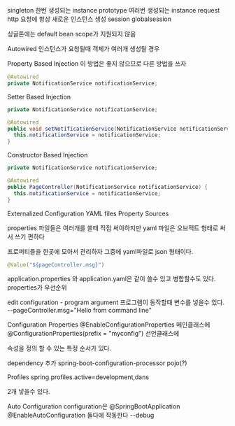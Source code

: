 singleton 한번 생성되는 instance
prototype 여러번 생성되는 instance
request http 요청에 항상 새로운 인스턴스 생성
session
globalsession

싱글톤에는 default bean scope가 지원되지 않음


Autowired
인스턴스가 요청될때 객체가 여러개 생성될 경우

Property Based Injection
이 방법은 좋지 않으므로 다른 방법을 쓰자
```java
@Autowired
private NotificationService notificationService;
```

Setter Based Injection

```java
private NotificationService notificationService;

@Autowired
public void setNotificationService(NotificationService notificationService) {
  this.notificationService = notificationService;
}

```

Constructor Based Injection

```java
private NotificationService notificationService;

@Autowired
public PageController(NotificationService notificationService) {
  this.notificationService = notificationService;
}
```

Externalized Configuration
YAML files
Property Sources

properties 파일들은 여러개를 쓸때 직접 써야하지만
yaml 파일은 오브젝트 형태로 써서 쓰기 편하다

프로퍼티들을 한곳에 모아서 관리하자
그중에 yaml파일로 json 형태이다.
```java
@Value("${pageController.msg}")
```

application.properties 와
application.yaml은 같이 쓸수 있고 병합할수도 있다. properties가 우선순위

edit configuration - program argument 프로그램이 동작할때 변수를 넣을수 있다.
--pageController.msg="Hello from command line"


Configuration Properties
@EnableConfigurationProperties 메인클래스에
@ConfigurationProperties(prefix = "myconfig") 선언클래스에

속성을 정의 할 수 있는 특정 순서가 있다.

dependency 추가
spring-boot-configuration-processor
pojo(?)


Profiles
spring.profiles.active=development,dans

2개 넣을수 있다.


Auto Configuration
configuration은
@SpringBootApplication
@EnableAutoConfiguration 둘다에 작동한다
--debug
